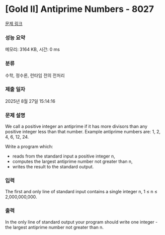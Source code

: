 # [Gold II] Antiprime Numbers - 8027 

[문제 링크](https://www.acmicpc.net/problem/8027) 

### 성능 요약

메모리: 3164 KB, 시간: 0 ms

### 분류

수학, 정수론, 런타임 전의 전처리

### 제출 일자

2025년 8월 27일 15:14:16

### 문제 설명

<p>We call a positive integer an antiprime if it has more divisors than any positive integer less than that number. Example antiprime numbers are: 1, 2, 4, 6, 12, 24.</p>

<p>Write a program which:</p>

<ul>
	<li>reads from the standard input a positive integer n,</li>
	<li>computes the largest antiprime number not greater than n,</li>
	<li>writes the result to the standard output.</li>
</ul>

### 입력 

 <p>The first and only line of standard input contains a single integer n, 1 ≤ n ≤ 2,000,000,000.</p>

### 출력 

 <p>In the only line of standard output your program should write one integer - the largest antiprime number not greater than n.</p>

